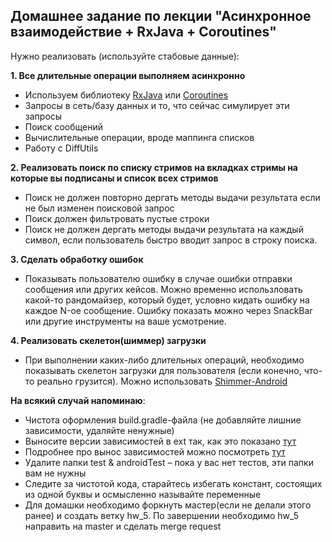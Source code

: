 ## Домашнее задание по лекции "Асинхронное взаимодействие + RxJava + Coroutines"

Нужно реализовать (используйте стабовые данные):

**1. Все длительные операции выполняем асинхронно**
- Используем библиотеку [RxJava](https://github.com/ReactiveX/RxJava/tree/2.x) или [Coroutines](https://github.com/Kotlin/kotlinx.coroutines)
- Запросы в сеть/базу данных и то, что сейчас симулирует эти запросы
- Поиск сообщений
- Вычислительные операции, вроде маппинга списков
- Работу с DiffUtils

**2. Реализовать поиск по списку стримов на вкладках стримы на которые вы подписаны и список всех стримов**
- Поиск не должен повторно дергать методы выдачи результата если не был изменен поисковой запрос
- Поиск должен фильтровать пустые строки
- Поиск не должен дергать методы выдачи результата на каждый символ, если пользователь быстро вводит запрос в строку поиска.

**3. Сделать обработку ошибок**
- Показывать пользователю ошибку в случае ошибки отправки сообщения или других кейсов. Можно временно использловать какой-то рандомайзер,
  который будет, условно кидать ошибку на каждое N-ое сообщение. Ошибку показать можно через SnackBar или другие инструменты на ваше усмотрение.

**4. Реализовать скелетон(шиммер) загрузки**
- При выполнении каких-либо длительных операций, необходимо показывать скелетон загрузки для пользователя (если конечно, что-то реально грузится).
  Можно использовать [Shimmer-Android](https://github.com/facebook/shimmer-android)

**На всякий случай напоминаю**:
- Чистота оформления build.gradle-файла (не добавляйте лишние зависимости, удаляйте ненужные)
- Выносите версии зависимостей в ext так, как это показано [тут](https://github.com/JakeWharton/SdkSearch/blob/master/build.gradle)
- Подробнее про вынос зависимостей можно посмотреть [тут](https://habr.com/ru/post/468959/)
- Удалите папки test & androidTest – пока у вас нет тестов, эти папки вам не нужны
- Следите за чистотой кода, старайтесь избегать констант, состоящих из одной буквы и осмысленно называйте переменные
- Для домашки необходимо форкнуть мастер(если не делали этого ранее) и создать ветку hw_5. По завершении необходимо hw_5 направить на master и сделать merge request
